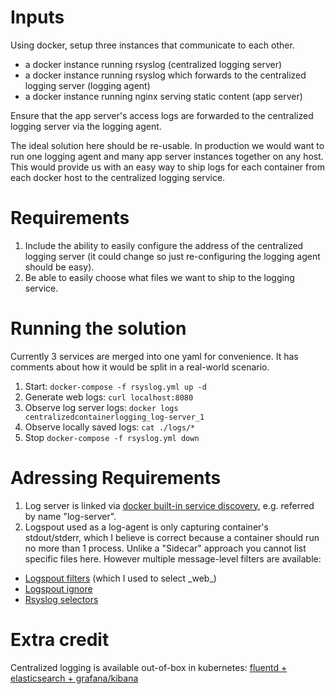 # Inputs
Using docker, setup three instances that communicate to each other.

* a docker instance running rsyslog (centralized logging server)
* a docker instance running rsyslog which forwards to the centralized logging server (logging agent)
* a docker instance running nginx serving static content (app server)

Ensure that the app server's access logs are forwarded to the centralized logging server via the logging agent.

The ideal solution here should be re-usable. In production we would want to run one logging agent and many app server instances together on any host. This would provide us with an easy way to ship logs for each container from each docker host to the centralized logging service.

# Requirements
1. Include the ability to easily configure the address of the centralized logging server (it could change so just re-configuring the logging agent should be easy).
2. Be able to easily choose what files we want to ship to the logging service.

# Running the solution
Currently 3 services are merged into one yaml for convenience. It has comments about how it would be split in a real-world scenario.

1. Start: `docker-compose -f rsyslog.yml up -d`
2. Generate web logs: `curl localhost:8080`
3. Observe log server logs: `docker logs centralizedcontainerlogging_log-server_1`
4. Observe locally saved logs: `cat ./logs/*`
5. Stop `docker-compose -f rsyslog.yml down`

# Adressing Requirements
1. Log server is linked via [docker built-in service discovery](https://docs.docker.com/docker-cloud/apps/service-links/), e.g. referred by
name "log-server".
2. Logspout used as a log-agent is only capturing container's stdout/stderr, which
I believe is correct because a container should run no more than 1 process. Unlike
a "Sidecar" approach you cannot list specific files here. However multiple message-level filters are available:
 * [Logspout filters](https://github.com/gliderlabs/logspout#including-specific-containers) (which I used to select \_web\_)
 * [Logspout ignore](https://github.com/gliderlabs/logspout#ignoring-specific-containers)
 * [Rsyslog selectors]( http://www.rsyslog.com/doc/v8-stable/configuration/filters.html#selectors)


 # Extra credit
Centralized logging is available out-of-box in kubernetes: [fluentd + elasticsearch + grafana/kibana](https://deis.com/blog/2016/kubernetes-logging-with-elasticsearch-and-kibana/)
